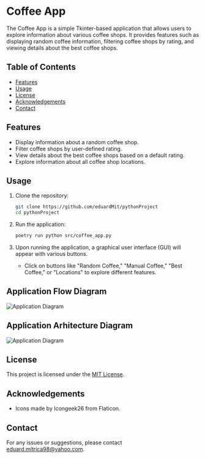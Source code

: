 # Coffee App

The Coffee App is a simple Tkinter-based application that allows users to explore information about various coffee shops. It provides features such as displaying random coffee information, filtering coffee shops by rating, and viewing details about the best coffee shops.

## Table of Contents

- [Features](#features)
- [Usage](#usage)
- [License](#license)
- [Acknowledgements](#acknowledgements)
- [Contact](#contact)

## Features

- Display information about a random coffee shop.
- Filter coffee shops by user-defined rating.
- View details about the best coffee shops based on a default rating.
- Explore information about all coffee shop locations.

## Usage

1. Clone the repository:

    ```bash
    git clone https://github.com/eduardMit/pythonProject
    cd pythonProject
    ```

2. Run the application:

    ```bash
    poetry run python src/coffee_app.py

    ```

3. Upon running the application, a graphical user interface (GUI) will appear with various buttons.
   - Click on buttons like "Random Coffee," "Manual Coffee," "Best Coffee," or "Locations" to explore different features.

## Application Flow Diagram

![Application Diagram](file:///C:/Users/eduar/PycharmProjects/pythonProject/resources/Flow%20diagram.svg)

## Application Arhitecture Diagram

![Application Diagram](file:///C:/Users/eduar/PycharmProjects/pythonProject/resources/Arhitecture%20Diagram.svg)

## License

This project is licensed under the [MIT License](LICENSE).

## Acknowledgements

- Icons made by Icongeek26 from Flaticon.

## Contact

For any issues or suggestions, please contact [eduard.mitrica98@yahoo.com](mailto:eduard.mitrica98@yahoo.com).

